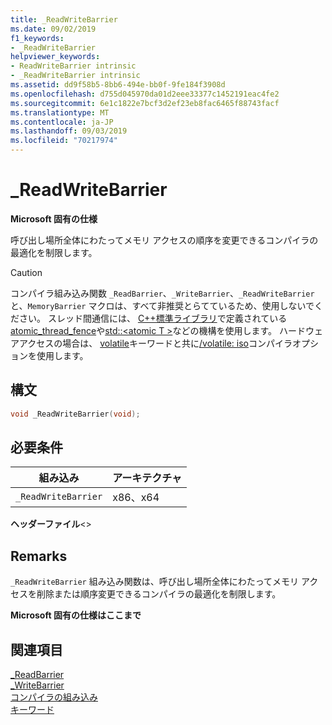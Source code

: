 ```yaml
---
title: _ReadWriteBarrier
ms.date: 09/02/2019
f1_keywords:
- _ReadWriteBarrier
helpviewer_keywords:
- ReadWriteBarrier intrinsic
- _ReadWriteBarrier intrinsic
ms.assetid: dd9f58b5-8bb6-494e-bb0f-9fe184f3908d
ms.openlocfilehash: d755d045970da01d2eee33377c1452191eac4fe2
ms.sourcegitcommit: 6e1c1822e7bcf3d2ef23eb8fac6465f88743facf
ms.translationtype: MT
ms.contentlocale: ja-JP
ms.lasthandoff: 09/03/2019
ms.locfileid: "70217974"
---
```

# <a name="_readwritebarrier"></a>_ReadWriteBarrier

**Microsoft 固有の仕様**

呼び出し場所全体にわたってメモリ アクセスの順序を変更できるコンパイラの最適化を制限します。

> [!CAUTION]
> コンパイラ組み込み関数 `_ReadBarrier`、`_WriteBarrier`、`_ReadWriteBarrier` と、`MemoryBarrier` マクロは、すべて非推奨とらてているため、使用しないでください。 スレッド間通信には、 [ C++標準ライブラリ](../standard-library/cpp-standard-library-reference.md)で定義されている[atomic_thread_fence](../standard-library/atomic-functions.md#atomic_thread_fence)や[std::\<atomic T >](../standard-library/atomic.md)などの機構を使用します。 ハードウェアアクセスの場合は、 [volatile](../cpp/volatile-cpp.md)キーワードと共に[/volatile: iso](../build/reference/volatile-volatile-keyword-interpretation.md)コンパイラオプションを使用します。

## <a name="syntax"></a>構文

```C
void _ReadWriteBarrier(void);
```

## <a name="requirements"></a>必要条件

|組み込み|アーキテクチャ|
|---------------|------------------|
|`_ReadWriteBarrier`|x86、x64|

**ヘッダーファイル**\<>

## <a name="remarks"></a>Remarks

`_ReadWriteBarrier` 組み込み関数は、呼び出し場所全体にわたってメモリ アクセスを削除または順序変更できるコンパイラの最適化を制限します。

**Microsoft 固有の仕様はここまで**

## <a name="see-also"></a>関連項目

[_ReadBarrier](../intrinsics/readbarrier.md)\
[_WriteBarrier](../intrinsics/writebarrier.md)\
[コンパイラの組み込み](../intrinsics/compiler-intrinsics.md)\
[キーワード](../cpp/keywords-cpp.md)
